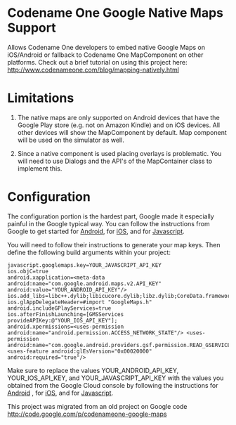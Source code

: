 # Codename One Google Native Maps Support

Allows Codename One developers to embed native Google Maps on iOS/Android or 
fallback to Codename One MapComponent on other platforms. 
Check out a brief tutorial on using this project here: 
http://www.codenameone.com/blog/mapping-natively.html 

# Limitations
1. The native maps are only supported on Android devices that have the Google Play store (e.g. not on Amazon Kindle) 
and on iOS devices. All other devices will show the MapComponent by default.
Map component will be used on the simulator as well.

2. Since a native component is used placing overlays is problematic. You will need to use Dialogs and the API's of the MapContainer class to implement this.

# Configuration
The configuration portion is the hardest part, Google made it especially painful in the Google typical way. 
You can follow the instructions from Google to get started for [Android](https://developers.google.com/maps/documentation/android/start), for [iOS](https://developers.google.com/maps/documentation/ios/start/), and 
for [Javascript](https://developers.google.com/maps/documentation/javascript/).

You will need to follow their instructions to generate your map keys. Then define the following build arguments 
within your project: 

```
javascript.googlemaps.key=YOUR_JAVASCRIPT_API_KEY
ios.objC=true
android.xapplication=<meta-data android:name="com.google.android.maps.v2.API_KEY" android:value="YOUR_ANDROID_API_KEY"/>
ios.add_libs=libc++.dylib;libicucore.dylib;libz.dylib;CoreData.framework;CoreText.framework;GLKit.framework;ImageIO.framework;SystemConfiguration.framework
ios.glAppDelegateHeader=#import "GoogleMaps.h"
android.includeGPlayServices=true
ios.afterFinishLaunching=[GMSServices provideAPIKey:@"YOUR_IOS_API_KEY"];
android.xpermissions=<uses-permission android:name="android.permission.ACCESS_NETWORK_STATE"/> <uses-permission android:name="com.google.android.providers.gsf.permission.READ_GSERVICES"/><uses-feature android:glEsVersion="0x00020000" android:required="true"/> 
```

Make sure to replace the values YOUR_ANDROID_API_KEY, YOUR_IOS_API_KEY, and YOUR_JAVASCRIPT_API_KEY with the values you 
obtained from the Google Cloud console by following the instructions for [Android](https://developers.google.com/maps/documentation/android/start) 
, for [iOS](https://developers.google.com/maps/documentation/ios/start/), and for [Javascript](https://developers.google.com/maps/documentation/javascript/).


This project was migrated from an old project on Google code http://code.google.com/p/codenameone-google-maps
